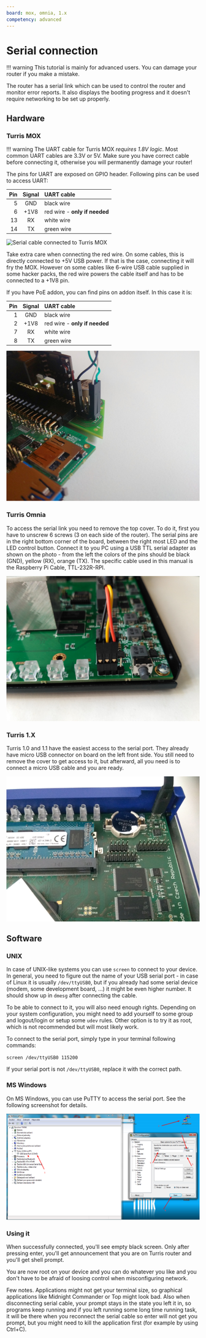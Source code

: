 ```yaml
---
board: mox, omnia, 1.x
competency: advanced
---
```

# Serial connection

!!! warning
    This tutorial is mainly for advanced users. You can damage your router if you make a mistake.

The router has a serial link which can be used to control the router and
monitor error reports. It also displays the booting progress and it doesn't
require networking to be set up properly.

## Hardware

### Turris MOX

!!! warning
    The UART cable for Turris MOX *requires 1.8V logic*. Most common UART
    cables are 3.3V or 5V. Make sure you have correct cable before connecting
    it, otherwise you will permanently damage your router!

The pins for UART are exposed on GPIO header. Following pins can be used to
access UART:

|Pin |Signal|UART cable                    |
|---:|:----:|:-----------------------------|
|  5 | GND  |black wire                    |
|  6 | +1V8 |red wire - **only if needed** |
| 13 | RX   |white wire                    |
| 14 | TX   |green wire                    |

![Serial cable connected to Turris MOX](serial-link-mox.jpg)

Take extra care when connecting the red wire. On some cables, this is directly
connected to +5V USB power. If that is the case, connecting it will fry the MOX.
However on some cables like 6-wire USB cable supplied in some hacker packs, the
red wire powers the cable itself and has to be connected to a +1V8 pin.

If you have PoE addon, you can find pins on addon itself. In this case it is:

|Pin |Signal|UART cable                    |
|---:|:----:|:-----------------------------|
|  1 | GND  |black wire                    |
|  2 | +1V8 |red wire - **only if needed** |
|  7 | RX   |white wire                    |
|  8 | TX   |green wire                    |

![Serial cable connected to Turris MOX with PoE](serial-link-mox-poe.jpg)

### Turris Omnia

To access the serial link you need to remove the top cover.
To do it, first you have to unscrew 6 screws (3 on each side of the router). 
The serial pins are in the right
bottom corner of the board, between the right most LED and the LED control
button. Connect it to you PC using a USB TTL serial adapter as shown on the
photo - from the left the colors of the pins should be black (GND), yellow
(RX), orange (TX). The specific cable used in this manual is the Raspberry Pi
Cable, TTL-232R-RPI.

![Serial cable connected to Turris Omnia](serial-link-omnia.jpg)

### Turris 1.X

Turris 1.0 and 1.1 have the easiest access to the serial port. They already
have micro USB connector on board on the left front side. You still need to
remove the cover to get access to it, but afterward, all you need is to connect
a micro USB cable and you are ready.

![Serial cable connected to Turris 1.1](serial-link-turris.jpg)

## Software

### UNIX

In case of UNIX-like systems you can use `screen` to connect to your device. In
general, you need to figure out the name of your USB serial port - in case of
Linux it is usually `/dev/ttyUSB0`, but if you already had some serial device
(modem, some development board, ...) it might be even higher number. It should
show up in `dmesg` after connecting the cable.

To be able to connect to it, you will also need enough rights. Depending on
your system configuration, you might need to add yourself to some group and
logout/login or setup some `udev` rules. Other option is to try it as root, which
is not recommended but will most likely work.

To connect to the serial port, simply type in your terminal following commands:

`screen /dev/ttyUSB0 115200`

If your serial port is not `/dev/ttyUSB0`, replace it with the correct path.

### MS Windows

On MS Windows, you can use PuTTY to access the serial port. See the following
screenshot for details.

![PuTTY connecting to serial port](putty.png)

### Using it

When successfully connected, you'll see empty black screen. Only after pressing
enter, you'll get announcement that you are on Turris router and you'll get
shell prompt.

You are now root on your device and you can do whatever you like and you don't
have to be afraid of loosing control when misconfiguring network.

Few notes. Applications might not get your terminal size, so graphical
applications like Midnight Commander or Top might look bad. Also when
disconnecting serial cable, your prompt stays in the state you left it in, so
programs keep running and if you left running some long time running task, it
will be there when you reconnect the serial cable so enter will not get you
prompt, but you might need to kill the application first (for example by using
Ctrl+C).
